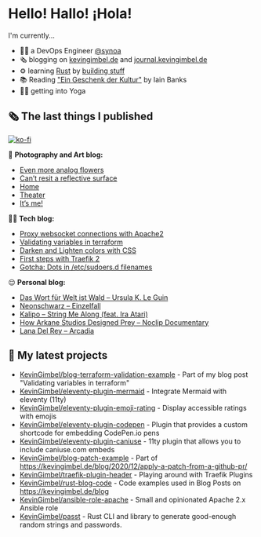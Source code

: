 # Hello! Hallo! ¡Hola!

I'm currently...
- 👨‍💻 a DevOps Engineer [@synoa](https://synoa.de)
- 🗞 blogging on [kevingimbel.de](https://kevingimbel.de) and [journal.kevingimbel.de](https://journal.kevingimbel.de)
- ⚙️ learning [Rust](https://rust-lang.org) by [building stuff](https://github.com/KevinGimbel?tab=repositories&q=&type=&language=rust)
- 📚 Reading ["Ein Geschenk der Kultur"](https://www.goodreads.com/book/show/1502709.Ein_Geschenk_der_Kultur) by Iain Banks
- 🧘‍♂️ getting into Yoga

## 🗞 The last things I published

[![ko-fi](https://ko-fi.com/img/githubbutton_sm.svg)](https://ko-fi.com/atarijunge)

📸 **Photography and Art blog:**

- [Even more analog flowers](https://art.atarijunge.de/even-more-analog-flowers/)
- [Can’t resit a reflective surface](https://art.atarijunge.de/cant-resit-a-reflective-surface/)
- [Home](https://art.atarijunge.de/home/)
- [Theater](https://art.atarijunge.de/theater/)
- [It’s me!](https://art.atarijunge.de/its-me/)

👨‍💻 **Tech blog:**

- [Proxy websocket connections with Apache2](https://kevingimbel.de/blog/2021/06/proxy-websocket-connections-with-apache2/)
- [Validating variables in terraform](https://kevingimbel.de/blog/2021/06/validating-variables-in-terraform/)
- [Darken and Lighten colors with CSS](https://kevingimbel.de/blog/2021/06/darken-and-lighten-colors-with-css/)
- [First steps with Traefik 2](https://kevingimbel.de/blog/2021/05/first-steps-with-traefik-2/)
- [Gotcha: Dots in /etc/sudoers.d filenames](https://kevingimbel.de/blog/2021/05/gotcha-dots-in-etc-sudoers-d-filenames/)

😌 **Personal blog:**

- [Das Wort für Welt ist Wald – Ursula K. Le Guin](https://journal.kevingimbel.de/2021/10/15/das-wort-fuer-welt-ist-wald-ursula-k-le-guin/)
- [Neonschwarz – Einzelfall](https://journal.kevingimbel.de/2021/09/24/neonschwarz-einzelfall/)
- [Kalipo – String Me Along (feat. Ira Atari)](https://journal.kevingimbel.de/2021/09/24/kalipo-string-me-along-feat-ira-atari/)
- [How Arkane Studios Designed Prey – Noclip Documentary](https://journal.kevingimbel.de/2021/09/16/how-arkane-studios-designed-prey-noclip-documentary/)
- [Lana Del Rey – Arcadia](https://journal.kevingimbel.de/2021/09/10/lana-del-rey-arcadia/)

## 🌱 My latest projects

- [KevinGimbel/blog-terraform-validation-example](https://github.com/KevinGimbel/blog-terraform-validation-example) - Part of my blog post &#34;Validating variables in terraform&#34;
- [KevinGimbel/eleventy-plugin-mermaid](https://github.com/KevinGimbel/eleventy-plugin-mermaid) - Integrate Mermaid with eleventy (11ty)
- [KevinGimbel/eleventy-plugin-emoji-rating](https://github.com/KevinGimbel/eleventy-plugin-emoji-rating) - Display accessible ratings with emojis
- [KevinGimbel/eleventy-plugin-codepen](https://github.com/KevinGimbel/eleventy-plugin-codepen) - Plugin that provides a custom shortcode for embedding CodePen.io pens
- [KevinGimbel/eleventy-plugin-caniuse](https://github.com/KevinGimbel/eleventy-plugin-caniuse) - 11ty plugin that allows you to include caniuse.com embeds
- [KevinGimbel/blog-patch-example](https://github.com/KevinGimbel/blog-patch-example) - Part of https://kevingimbel.de/blog/2020/12/apply-a-patch-from-a-github-pr/
- [KevinGimbel/traefik-plugin-header](https://github.com/KevinGimbel/traefik-plugin-header) - Playing around with Traefik Plugins
- [KevinGimbel/rust-blog-code](https://github.com/KevinGimbel/rust-blog-code) - Code examples used in Blog Posts on https://kevingimbel.de/blog
- [KevinGimbel/ansible-role-apache](https://github.com/KevinGimbel/ansible-role-apache) - Small and opinionated Apache 2.x Ansible role 
- [KevinGimbel/passt](https://github.com/KevinGimbel/passt) - Rust CLI and library to generate good-enough random strings and passwords.

